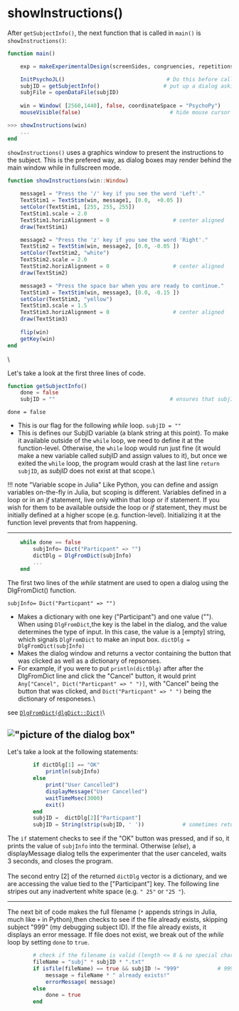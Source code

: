 # showInstructions()

After `getSubjectInfo()`, the next function that is called in `main()` is `showInstructions()`:


```julia
function main()

    exp = makeExperimentalDesign(screenSides, congruencies, repetitions)        # returns an ExperimentDesign struct

    InitPsychoJL()                                # Do this before calling any PsychoJL functions
    subjID = getSubjectInfo()                    # put up a dialog asking for subject's information
    subjFile = openDataFile(subjID)
    
    win = Window( [2560,1440], false, coordinateSpace = "PsychoPy")            # 5120 × 2880, or 2560 x 1440    [1000,1000]
    mouseVisible(false)                            # hide mouse cursor

>>> showInstructions(win)                  
    ...
end
```

`showInstructions()` uses a graphics window to present the instructions to the subject. This is the prefered way, as dialog boxes may render behind the main window while in fullscreen mode.

```julia
function showInstructions(win::Window)
    
    message1 = "Press the '/' key if you see the word 'Left'."
    TextStim1 = TextStim(win, message1, [0.0,  +0.05 ])                    # PsychoPy coordinates are floats, so need 0.0 instead of 0.
    setColor(TextStim1, [255, 255, 255])
    TextStim1.scale = 2.0
    TextStim1.horizAlignment = 0                    # center aligned
    draw(TextStim1)

    message2 = "Press the 'z' key if you see the word 'Right'."
    TextStim2 = TextStim(win, message2, [0.0, -0.05 ])
    setColor(TextStim2, "white")
    TextStim2.scale = 2.0
    TextStim2.horizAlignment = 0                    # center aligned
    draw(TextStim2)

    message3 = "Press the space bar when you are ready to continue."
    TextStim3 = TextStim(win, message3, [0.0, -0.15 ])
    setColor(TextStim3, "yellow")
    TextStim3.scale = 1.5
    TextStim3.horizAlignment = 0                    # center aligned
    draw(TextStim3)
   
    flip(win)
    getKey(win)
end
```
\

Let's take a look at the first three lines of code.
```julia
function getSubjectInfo()    
    done = false
    subjID = ""                                    # ensures that subjID is not local to the while loop
```

`done = false`
* This is our flag for the following *while* loop.
`subjID = ""`
* This is defines our SubjID variable (a blank string at this point). To make it available outside of the `while` loop, we need to define it at the function-level.  Otherwise, the `while` loop would run just fine (it would make a new variable called *subjID* and assign values to it), but once we exited the `while` loop, the program would crash at the last line `return subjID`, as *subjID* does not exist at that scope.\



!!! note "Variable scope in Julia"
    Like Python, you can define and assign variables on-the-fly in Julia, but scoping is different. Variables defined in a loop or in an *if* statement, live only within that loop or if statement. If you wish for them to be available outside the loop or *if* statement, they must be initially defined at a higher scope (e.g. function-level). Initializing it at the function level prevents that from happening.

---

```julia
    while done == false
        subjInfo= Dict("Particpant" => "")
        dictDlg = DlgFromDict(subjInfo)
        ...
    end
```    

The first two lines of the *while* statment are used to open a dialog using the DlgFromDict() function.

`subjInfo= Dict("Particpant" => "")`
* Makes a dictionary with one key ("Participant") and one value ("").  When using `DlgFromDict`,the key is the label in the dialog, and the value determines the type of input.  In this case, the value is a [empty] string, which signals `DlgFromDict` to make an input box.
`dictDlg = DlgFromDict(subjInfo)`
* Makes the dialog window and returns a vector containing the button that was clicked as well as a dictionary of repsonses. 
* For example, if you were to put `println(dictDlg)` after after the DlgFromDict line and click the "Cancel" button, it would print `Any["Cancel", Dict("Particpant" => " ")]`, with "Cancel" being the button that was clicked, and `Dict("Particpant" => " ")` being the dictionary of responeses.\

see [`DlgFromDict(dlgDict::Dict)`](@ref)\

!["picture of the dialog box"](assets/subjectDialog_small.png)
---
Let's take a look at the following statements:
```julia
        if dictDlg[1] == "OK"
            println(subjInfo)
        else
            print("User Cancelled")
            displayMessage("User Cancelled")
            waitTimeMsec(3000)
            exit()
        end
        subjID =  dictDlg[2]["Particpant"]
        subjID = String(strip(subjID, ' '))            # sometimes returns an extra space
```
The `if` statement checks to see if the "OK" button was pressed, and if so, it prints the value of `subjInfo` into the terminal. Otherwise (*else*), a displayMessage dialog tells the experimenter that the user canceled, waits 3 seconds, and closes the program.\
\
The second entry [2] of the returned `dictDlg` vector is a dictionary, and we are accessing the value tied to the ["Participant"] key. The following line stripes out any inadvertent white space (e.g. `" 25"` or `"25 "`). 

---

The next bit of code makes the full filename (`*` appends strings in Julia, much like `+` in Python),then checks to see if the file already exists, skipping subject "999" (my debugging subject ID).  If the file already exists, it displays an error message.  If file does not exist, we break out of the *while* loop by setting `done` to `true`.

```julia
        # check if the filename is valid (length <= 8 & no special char)
        fileName = "subj" * subjID * ".txt"
        if isfile(fileName) == true && subjID != "999"            # 999 is my demo subject
            message = fileName * " already exists!"
            errorMessage( message)
        else
            done = true
        end
```